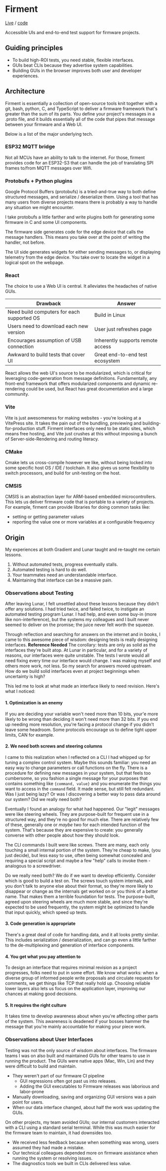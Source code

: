 # Firment
[Live][1] / [code][2]

Accessible UIs and end-to-end test support for firmware projects.

## Guiding principles
- To build high-ROI tests, you need stable, flexible interfaces.
- GUIs beat CLIs because they advertise system capabilities.
- Building GUIs in the browser improves both user and developer experiences.

## Architecture
Firment is essentially a collection of open-source tools knit together with a git, bash, python, C, and TypeScript to deliver a firmware framework that's greater than the sum of its parts.  You define your project's messages in a .proto file, and it builds essentially all of the code that pipes that message between your firmware and a Web UI. 

Below is a list of the major underlying tech. 

### ESP32 MQTT bridge
Not all MCUs have an ability to talk to the internet.  For those, firment provides code for an ESP32-S3 that can handle the job of translating SPI frames to/from MQTT messages over Wifi. 

### Protobufs + Python plugins
Google Protocol Buffers (protobufs) is a tried-and-true way to both define structured messages, and serialize / deserialize them.  Using a tool that has many users from diverse projects means there is probably a way to handle any situation we might encounter. 

I take protobufs a little farther and write plugins both for generating some firmware in C and some UI components.  

The firmware side generates code for the edge device that calls the message handlers.  This means you take over at the point of writing the handler, not before.

The UI side generates widgets for either sending messages to, or displaying telemetry from the edge device.  You take over to locate the widget in a logical spot on the webpage. 

### React 
The choice to use a Web UI is central.  It alleviates the headaches of native GUIs. 

| Drawback                         | Answer                    |
| --------                         | ------                    |
| Need build computers for each supported OS | Build in Linux | 
| Users need to download each new version | User just refreshes page |
| Encourages assumption of USB connection | Inherently supports remote access |
| Awkward to build tests that cover UI | Great end-to-end test ecosystem |

React allows the web UI's source to be modularized, which is critical for leveraging code-generation from message definitions.  Fundamentally, any front-end framework that offers modularized components and dynamic re-rendering could be used, but React has great documentation and a large community.

### Vite
Vite is just awesomeness for making websites - you're looking at a VitePress site.  It takes the pain out of the bundling, previewing and building-for-production stuff.  Firment interfaces only need to be static sites, which means free hosting, and Vite just crushes at this without imposing a bunch of Server-side-Rendering and routing literacy.  

### CMake 
Cmake lets us cross-compile however we like, without being locked into some specific host OS / IDE / toolchain.  It also gives us some flexibility to switch processors, and build for unit-testing on the host.

### CMSIS
CMSIS is an abstraction layer for ARM-based embedded microcontrollers.  This lets us deliver firmware code that is portable to a variety of projects. For example, firment can provide libraries for doing common tasks like:
- setting or getting parameter values
- reporting the value one or more variables at a configurable frequency

## Origin
My experiences at both Gradient and Lunar taught and re-taught me certain lessons.
1. Without automated tests, progress eventually stalls.
1. Automated testing is hard to do well.
1. Your teammates need an understandable interface.
1. Maintaining that interface can be a massive pain.

### Observations about Testing

After leaving Lunar, I felt unsettled about these lessons because they didn't offer any solutions.  I had tried twice, and failed twice, to instigate an automated testing program Lunar.  I had help, and even some buy-in (more like non-interference), but the systems my colleagues and I built never seemed to deliver on the promise; the juice never felt worth the squeeze.  

Through reflection and searching for answers on the internet and in books, I came to this awesome piece of wisdom: designing tests is really designing interfaces. **Reference Needed**  The corollary: tests are only as solid as the interfaces they're built atop.  At Lunar in particular, and for a variety of reasons, our interfaces were quite unstable.  The tests I wrote would all need fixing every time our interface would change.  I was making myself and others more work, not less.  So my search for answers moved upstream.  How do we build solid interfaces even at project beginnings when uncertainty is high?

This led me to look at what made an interface likely to need revision.  Here's what I noticed:

#### 1. Optimization is an enemy
If you are deciding your variable won't need more than 10 bits, your'e more likely to be wrong than deciding it won't need more than 32 bits.  If you end up needing more resolution, you're facing a protocol change if you didn't leave some headroom.  Some protocols encourage us to define tight upper limits, CAN for example. 

#### 2. We need both screws and steering columns
I came to this realization when I reflected on a CLI I had whipped up for tuning a complex control system.  Maybe this sounds familiar: you need an easy way to change parameters or call functions on the fly.  There is a procedure for defining new messages in your system, but that feels too cumbersome, so you fashion a single message for your purposes that contains something like `{command, value}` and you enumerate the things you want to access in the `command` field.  It made sense, but still felt redundant.  Was I just being lazy?  Or was I discovering a better way to pass data around our system?  Did we really need both?

Eventually I found an analogy for what had happened.  Our "legit" messages were like steering wheels.  They are purpose-built for frequent use in a structured way, and they're no good for much else.  There are relatively few of these, generally one or *maybe* two for each intended function of the system.  That's because they are expensive to create: you generally converse with other people about how they should look.

The CLI commands I built were like screws.  There are many, each only touching a small internal portion of the system.  They're cheap to make, (you just decide), but less easy to use, often being somewhat concealed and requiring a special script and maybe a few "help" calls to invoke them - analogous to a screwdriver.  

Do we really need both?  We do if we want to develop efficiently.  Consider which is good to build a test on.  The screws touch system internals, and you don't talk to anyone else about their format, so they're more likely to disappear or change as the internals get worked on or you think of a better name.  That makes them a terrible foundation for tests.  The purpose-built, agreed upon steering wheels are much more stable, and since they're expected to be used frequently, the system might be optimized to handle that input quickly, which speed up tests.  

#### 3. Code generation is appropriate
There's a great deal of code for handling data, and it all looks pretty similar.  This includes serialization / deserialization, and can go even a little farther to the de-multiplexing and generation of interface components.

#### 4. You get what you pay attention to
To design an interface that requires minimal revision as a project progresses, folks need to put in some effort.  We know what works: when a diverse group of informed people write proposals and circulate requests for comments, we get things like TCP that really hold up.  Choosing reliable lower layers also lets us focus on the application layer, improving our chances at making good decisions. 

#### 5. It requires the right culture
It takes time to develop awareness about when you're affecting other parts of the system.  This awareness is deadened if your bosses hammer the message that you're mainly accountable for making your piece work.

### Observations about User Interfaces
Testing was not the only source of wisdom about interfaces.  The firmware teams I was on also built and maintained GUIs for other teams to use in running the product.  The GUIs were native apps (Mac, Win, Lin) and they were difficult to build and maintain.  
- They weren't part of our firmware CI pipeline
  - GUI regressions often got past us into releases.
  - Adding the GUI executables to Firmware releases was laborious and labor-prone
- Manually downloading, saving and organizing GUI versions was a pain point for users.  
- When our data interface changed, about half the work was updating the GUIs.

On other projects, my team avoided GUIs; our internal customers interacted with a CLI using a standard serial terminal.  While this was much easier for the firmware team to maintain, it had downsides too.  
- We received less feedback because when something was wrong, users assumed they had made a mistake.
- Our technical colleagues depended more on firmware assistance when running the system or resolving issues. 
- The diagnostics tools we built in CLIs delivered less value. 



[1]: https://mthielvoldt.github.io/firment
[2]: https://github.com/mthielvoldt/firment